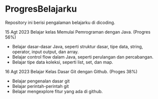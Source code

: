 # ProgresBelajarku
Repository ini berisi pengalaman belajarku di dicoding.

15 Agt 2023
Belajar kelas Memulai Pemrograman dengan Java. (Progres 56%)
  * Belajar dasar-dasar Java, seperti struktur dasar, tipe data, string, operator, input output, dan array.
  * Belajar control flow dalam Java, seperti perulangan dan percabangan.
  * Belajar tipe data koleksi, seperti list, set, dan map.
    
16 Agt 2023
Belajar Kelas Dasar Git dengan Github. (Proges 38%)
  * Belajar pengenalan dasar git
  * Belajar perintah-perintah git
  * Belajar mengexplore fitur yang ada di github.
